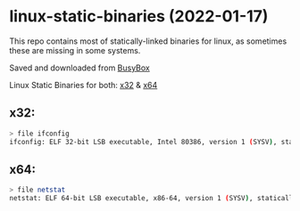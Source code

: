 # linux-static-binaries (2022-01-17)

This repo contains most of statically-linked binaries for linux, as sometimes these are missing in some systems.

Saved and downloaded from [BusyBox](https://busybox.net/downloads/binaries/)

Linux Static Binaries for both: [x32](/x32/) & [x64](/x64/) 

## x32:

```bash
> file ifconfig
ifconfig: ELF 32-bit LSB executable, Intel 80386, version 1 (SYSV), statically linked, stripped
```

## x64:
```bash
> file netstat
netstat: ELF 64-bit LSB executable, x86-64, version 1 (SYSV), statically linked, stripped
```

